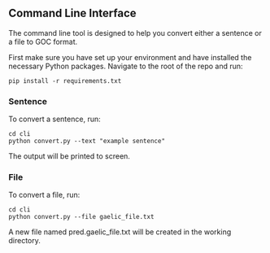 ## Command Line Interface
The command line tool is designed to help you convert either a sentence or a file to GOC format.

First make sure you have set up your environment and have installed the necessary Python packages.
Navigate to the root of the repo and run:
```
pip install -r requirements.txt
```
### Sentence
To convert a sentence, run:
```
cd cli
python convert.py --text "example sentence"
```
The output will be printed to screen.

### File
To convert a file, run:
```
cd cli
python convert.py --file gaelic_file.txt
```

A new file named pred.gaelic_file.txt will be created in the working directory.
